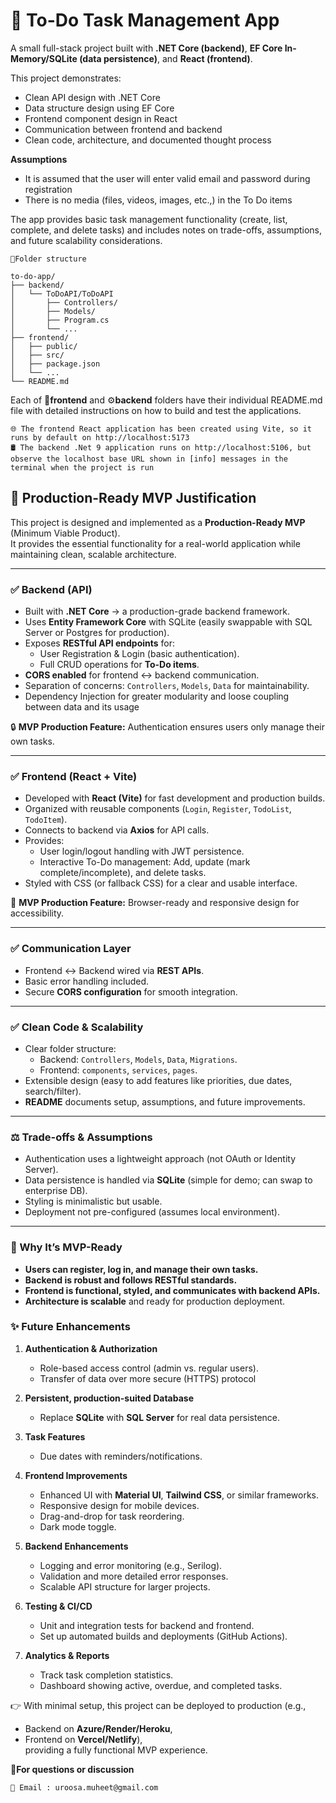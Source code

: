 # 📝 To-Do Task Management App

A small full-stack project built with **.NET Core (backend)**, **EF Core In-Memory/SQLite (data persistence)**, and **React (frontend)**.  

This project demonstrates:
- Clean API design with .NET Core
- Data structure design using EF Core
- Frontend component design in React
- Communication between frontend and backend
- Clean code, architecture, and documented thought process

**Assumptions**
- It is assumed that the user will enter valid email and password during registration
- There is no media (files, videos, images, etc.,) in the To Do items

The app provides basic task management functionality (create, list, complete, and delete tasks) and includes notes on trade-offs, assumptions, and future scalability considerations.
```
📁Folder structure

to-do-app/
├── backend/
│   └── ToDoAPI/ToDoAPI
│       ├── Controllers/
│       ├── Models/
│       ├── Program.cs
│       └── ...
├── frontend/
│   ├── public/
│   ├── src/
│   ├── package.json
│   └── ...
└── README.md
```
Each of 🎨**frontend** and ⚙️**backend** folders have their individual README.md file with detailed instructions on how to build and test the applications.
```
🌐 The frontend React application has been created using Vite, so it runs by default on http://localhost:5173
🛢️ The backend .Net 9 application runs on http://localhost:5106, but observe the localhost base URL shown in [info] messages in the terminal when the project is run 
```
## 🚀 Production-Ready MVP Justification

This project is designed and implemented as a **Production-Ready MVP** (Minimum Viable Product).  
It provides the essential functionality for a real-world application while maintaining clean, scalable architecture.

---

### ✅ Backend (API)
- Built with **.NET Core** → a production-grade backend framework.
- Uses **Entity Framework Core** with SQLite (easily swappable with SQL Server or Postgres for production).
- Exposes **RESTful API endpoints** for:
  - User Registration & Login (basic authentication).
  - Full CRUD operations for **To-Do items**.
- **CORS enabled** for frontend ↔ backend communication.
- Separation of concerns: `Controllers`, `Models`, `Data` for maintainability.
- Dependency Injection for greater modularity and loose coupling between data and its usage

🔒 **MVP Production Feature:** Authentication ensures users only manage their own tasks.

---

### ✅ Frontend (React + Vite)
- Developed with **React (Vite)** for fast development and production builds.
- Organized with reusable components (`Login`, `Register`, `TodoList`, `TodoItem`).
- Connects to backend via **Axios** for API calls.
- Provides:
  - User login/logout handling with JWT persistence.
  - Interactive To-Do management: Add, update (mark complete/incomplete), and delete tasks.
- Styled with CSS (or fallback CSS) for a clear and usable interface.

📱 **MVP Production Feature:** Browser-ready and responsive design for accessibility.

---

### ✅ Communication Layer
- Frontend ↔ Backend wired via **REST APIs**.
- Basic error handling included.
- Secure **CORS configuration** for smooth integration.

---

### ✅ Clean Code & Scalability
- Clear folder structure:
  - Backend: `Controllers`, `Models`, `Data`, `Migrations`.
  - Frontend: `components`, `services`, `pages`.
- Extensible design (easy to add features like priorities, due dates, search/filter).
- **README** documents setup, assumptions, and future improvements.

---

### ⚖️ Trade-offs & Assumptions
- Authentication uses a lightweight approach (not OAuth or Identity Server).
- Data persistence is handled via **SQLite** (simple for demo; can swap to enterprise DB).
- Styling is minimalistic but usable.
- Deployment not pre-configured (assumes local environment).

---

### 🚀 Why It’s MVP-Ready
- **Users can register, log in, and manage their own tasks.**
- **Backend is robust and follows RESTful standards.**
- **Frontend is functional, styled, and communicates with backend APIs.**
- **Architecture is scalable** and ready for production deployment.

### ✨ Future Enhancements

1. **Authentication & Authorization**  
   - Role-based access control (admin vs. regular users).
   - Transfer of data over more secure (HTTPS) protocol

2. **Persistent, production-suited Database**
   - Replace **SQLite** with **SQL Server** for real data persistence.

3. **Task Features**
   - Due dates with reminders/notifications.

4. **Frontend Improvements**
   - Enhanced UI with **Material UI**, **Tailwind CSS**, or similar frameworks.
   - Responsive design for mobile devices.
   - Drag-and-drop for task reordering.
   - Dark mode toggle.

5. **Backend Enhancements**
   - Logging and error monitoring (e.g., Serilog).
   - Validation and more detailed error responses.
   - Scalable API structure for larger projects.

6. **Testing & CI/CD**
   - Unit and integration tests for backend and frontend.
   - Set up automated builds and deployments (GitHub Actions).

7. **Analytics & Reports**
   - Track task completion statistics.
   - Dashboard showing active, overdue, and completed tasks.

👉 With minimal setup, this project can be deployed to production (e.g.,  
- Backend on **Azure/Render/Heroku**,  
- Frontend on **Vercel/Netlify**),  
providing a fully functional MVP experience.

🙋**For questions or discussion**
```
📧 Email : uroosa.muheet@gmail.com 
```
